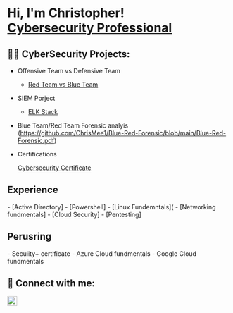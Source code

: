 <h1>Hi, I'm Christopher! <br/><a <a href="https://www.linkedin.com/in/chrismee11/">Cybersecurity Professional</a>

<h2>👨‍💻 CyberSecurity Projects:</h2>

- Offensive Team vs Defensive Team </b>
  - [Red Team vs Blue Team](https://github.com/ChrisMee1/Offensive-Team-Red-vs-Defensive-Team-Blue-/blob/main/Red%20Team%20vs%20Blue%20Team.pdf)
- SIEM Porject </b>
  - [ELK Stack](https://github.com/ChrisMee1/Elk_Project)
- Blue Team/Red Team Forensic analyis (https://github.com/ChrisMee1/Blue-Red-Forensic/blob/main/Blue-Red-Forensic.pdf)

- Certifications </b>
  
  [Cybersecurity Certificate](https://www.credly.com/badges/c3f2985d-60cb-45cb-b02a-e7fda1f6a8ab?source=linked_in_profile)

<h2>Experience</h2>
- [Active Directory]
- [Powershell]
- [Linux Fundemntals](
- [Networking fundmentals]
- [Cloud Security]
- [Pentesting]

<h2>Perusring</h2>
- Secuiity+ certificate
- Azure Cloud fundmentals
- Google Cloud fundmentals

<h2> 🤳 Connect with me:</h2>

[<img align="left" alt="Christopher Meenach | LinkedIn" width="22px" src="https://cdn.jsdelivr.net/npm/simple-icons@v3/icons/linkedin.svg" />][linkedin]

[linkedin]: https://linkedin.com/in/chrismee11
